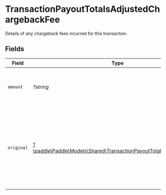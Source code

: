 # TransactionPayoutTotalsAdjustedChargebackFee

Details of any chargeback fees incurred for this transaction.


## Fields

| Field                                                                                                                                   | Type                                                                                                                                    | Required                                                                                                                                | Description                                                                                                                             | Example                                                                                                                                 |
| --------------------------------------------------------------------------------------------------------------------------------------- | --------------------------------------------------------------------------------------------------------------------------------------- | --------------------------------------------------------------------------------------------------------------------------------------- | --------------------------------------------------------------------------------------------------------------------------------------- | --------------------------------------------------------------------------------------------------------------------------------------- |
| `amount`                                                                                                                                | *?string*                                                                                                                               | :heavy_minus_sign:                                                                                                                      | Chargeback fee converted into the payout currency.                                                                                      | 1680                                                                                                                                    |
| `original`                                                                                                                              | [?\paddle\Paddle\Models\Shared\TransactionPayoutTotalsAdjustedOriginal](../../models/shared/TransactionPayoutTotalsAdjustedOriginal.md) | :heavy_minus_sign:                                                                                                                      | Chargeback fee before conversion to the payout currency. `null` when the chargeback fee is the same as the payout currency.             |                                                                                                                                         |